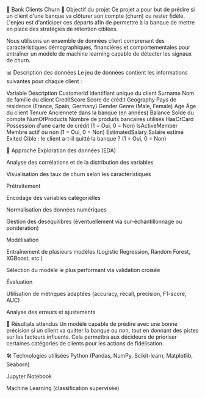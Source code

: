 🏦 Bank Clients Churn
🎯 Objectif du projet
Ce projet a pour but de prédire si un client d'une banque va clôturer son compte (churn) ou rester fidèle. L'enjeu est d'anticiper ces départs afin de permettre à la banque de mettre en place des stratégies de rétention ciblées.

Nous utilisons un ensemble de données client comprenant des caractéristiques démographiques, financières et comportementales pour entraîner un modèle de machine learning capable de détecter les signaux de churn.

📊 Description des données
Le jeu de données contient les informations suivantes pour chaque client :

Variable	Description
CustomerId	Identifiant unique du client
Surname	Nom de famille du client
CreditScore	Score de crédit
Geography	Pays de résidence (France, Spain, Germany)
Gender	Genre (Male, Female)
Age	Âge du client
Tenure	Ancienneté dans la banque (en années)
Balance	Solde du compte
NumOfProducts	Nombre de produits bancaires utilisés
HasCrCard	Possession d'une carte de crédit (1 = Oui, 0 = Non)
IsActiveMember	Membre actif ou non (1 = Oui, 0 = Non)
EstimatedSalary	Salaire estimé
Exited	Cible : le client a-t-il quitté la banque ? (1 = Oui, 0 = Non)

🧠 Approche
Exploration des données (EDA)

Analyse des corrélations et de la distribution des variables

Visualisation des taux de churn selon les caractéristiques

Prétraitement

Encodage des variables catégorielles

Normalisation des données numériques

Gestion des déséquilibres (éventuellement via sur-échantillonnage ou pondération)

Modélisation

Entraînement de plusieurs modèles (Logistic Regression, Random Forest, XGBoost, etc.)

Sélection du modèle le plus performant via validation croisée

Évaluation

Utilisation de métriques adaptées (accuracy, recall, precision, F1-score, AUC)

Analyse des erreurs et ajustements

📌 Résultats attendus
Un modèle capable de prédire avec une bonne précision si un client va quitter la banque ou non, tout en donnant des pistes sur les facteurs influents. Cela permettra aux décideurs de prioriser certaines catégories de clients pour les actions de fidélisation.

🛠️ Technologies utilisées
Python (Pandas, NumPy, Scikit-learn, Matplotlib, Seaborn)

Jupyter Notebook

Machine Learning (classification supervisée)
